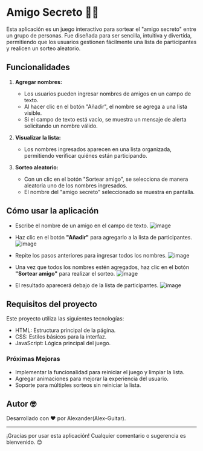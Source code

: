 # Amigo Secreto 🕵️‍♂️

Esta aplicación es un juego interactivo para sortear el "amigo secreto" entre un grupo de personas. Fue diseñada para ser sencilla, intuitiva y divertida, permitiendo que los usuarios gestionen fácilmente una lista de participantes y realicen un sorteo aleatorio.

## Funcionalidades 

1. **Agregar nombres:**
   - Los usuarios pueden ingresar nombres de amigos en un campo de texto.
   - Al hacer clic en el botón "Añadir", el nombre se agrega a una lista visible.
   - Si el campo de texto está vacío, se muestra un mensaje de alerta solicitando un nombre válido.

2. **Visualizar la lista:**
   - Los nombres ingresados aparecen en una lista organizada, permitiendo verificar quiénes están participando.

3. **Sorteo aleatorio:**
   - Con un clic en el botón "Sortear amigo", se selecciona de manera aleatoria uno de los nombres ingresados.
   - El nombre del "amigo secreto" seleccionado se muestra en pantalla.

## Cómo usar la aplicación 

- Escribe el nombre de un amigo en el campo de texto.
  ![image](https://github.com/user-attachments/assets/d8e4c7c1-2938-4030-bcd0-cae686fbb097)

- Haz clic en el botón **"Añadir"** para agregarlo a la lista de participantes.
  ![image](https://github.com/user-attachments/assets/56143585-d546-4110-a5a3-c615f9c70598)

- Repite los pasos anteriores para ingresar todos los nombres.
  ![image](https://github.com/user-attachments/assets/903bd4a3-576a-4fe7-880e-1b0939cf269e)

- Una vez que todos los nombres estén agregados, haz clic en el botón **"Sortear amigo"** para realizar el sorteo.
  ![image](https://github.com/user-attachments/assets/a76ba81c-26a0-42fe-a032-c157acb6f31e)

- El resultado aparecerá debajo de la lista de participantes.
  ![image](https://github.com/user-attachments/assets/9b107fdd-2d17-4d11-a466-5a400f2ddf7e)


## Requisitos del proyecto 

Este proyecto utiliza las siguientes tecnologías:

- HTML: Estructura principal de la página.
- CSS: Estilos básicos para la interfaz.
- JavaScript: Lógica principal del juego.

### Próximas Mejoras 

- Implementar la funcionalidad para reiniciar el juego y limpiar la lista.
- Agregar animaciones para mejorar la experiencia del usuario.
- Soporte para múltiples sorteos sin reiniciar la lista.

## Autor 🤓

Desarrollado con ❤️ por Alexander(Alex-Guitar).

---

¡Gracias por usar esta aplicación! Cualquier comentario o sugerencia es bienvenido. 😊
